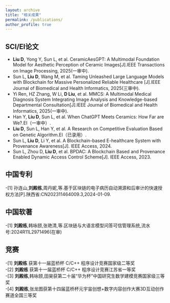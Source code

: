 ```yaml
---
layout: archive
title: "相关成果"
permalink: /publications/
author_profile: true
---
```

<!-- ## Research Papers ( <img src="/images/letter.png" alt="letter" title="letter"> Corresponding authors, [ ] Equal Contributions)

[**Cache Design Effect on Microarchitecture Security: A Contrast between Xuantie-910 and BOOM**](/files/Cache-TrustCom2022.pdf)<br>
**Zhe Zhou\***, Xiaoyu Cheng, Yang Sun, Fang Jiang, Fei Tong <img src="/images/letter.png" alt="letter" title="letter">, Ruilin Wang<br>
 IEEE 21th TrustCom(**CCF-C**), 2022. -->

## SCI/EI论文
- **Liu D**, Yong Y, Sun L, et al. CeramicAesGPT: A Multimodal Foundation Model for Aesthetic Perception of Ceramic Images[J].IEEE Transactions on Image Processing, 2025(一审中).
- Sun L, **Liu D**, Wang M, et al. Taming Unleashed Large Language Models with Blockchain for Massive Personalized Reliable Healthcare [J].IEEE Journal of Biomedical and Health Informatics, 2025(三审中).
- Yi Ren, HZ Zhang, W Li, **D Liu**, et al. MMCS: A Multimodal Medical Diagnosis System Integrating Image Analysis and Knowledge-based Departmental Consultation[J].IEEE Journal of Biomedical and Health Informatics, 2025(一审中).
- Han Y, **Liu D**, Sun L, et al. When ChatGPT Meets Ceramics: How Far are We?.EI（一审中）.
- **Liu D**, Sun L, Han Y, et al. A Research on Competitive Evaluation Based on Genetic Algorithm.EI（已录用）.
- Sun L, **Liu D**, Li Y, et al. A Blockchain-based E-healthcare System with Provenance Awareness[J]. IEEE Access, 2024.
- Sun L, Zhou D, **Liu D**, et al. BPDAC: A Blockchain Based and Provenance Enabled Dynamic Access Control Scheme[J]. IEEE Access, 2023.


## 中国专利
-[1] 孙连山,**刘殿栋**,周丹妮,等.基于区块链的电子病历自动溯源和后审计的快速授权方法[P].陕西省:CN202311464009.3,2024-01-09.<br>

## 中国软著
-[1] **刘殿栋**,韩咏颐,张艳清,等.区块链与大语言模型问答可信管理系统,流水号:2024R11L2971496(在审)<br>

## 竞赛
-[1] **刘殿栋** 获第十一届蓝桥杯 C/C++ 程序设计竞赛国家级二等奖<br>
-[2] **刘殿栋** 获第十一届蓝桥杯 C/C++ 程序设计竞赛江苏省一等奖<br>
-[3] **刘殿栋**,韩咏颐,田昊获第二十届“华为杯”中国研究生数学建模竞赛国家级三等奖<br>
-[4] **刘殿栋**,张龙图获第十四届蓝桥杯元宇宙创想+数字内容创作大赛3D互动创作赛道全国三等奖<br>
